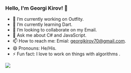 ### Hello, I'm Georgi Kirov! 👋

- 🔭 I’m currently working on Outfity.
- 🌱 I’m currently learning Dart.
- 👯 I’m looking to collaborate on my Email.
- 💬 Ask me about C# and JavaScript.
- 📫 How to reach me: Emial: georgikirov70@gmail.com.
- 😄 Pronouns: He/His.
- ⚡ Fun fact: I love to work on things with algorithms .
<!-- - 🤔 I’m looking for help with ... -->

<img src ="https://github-readme-stats.vercel.app/api?username=GeorgiKirov04&&show_icons=true&title_color=41A317&icon_color=bb2acf&text_color=daf7dc&bg_color=191919">

